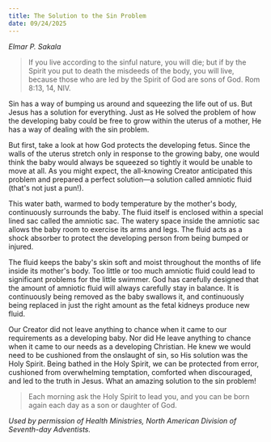 ```yaml
---
title: The Solution to the Sin Problem
date: 09/24/2025
---
```


_Elmar P. Sakala_

> <p></p>
> If you live according to the sinful nature, you will die; but if by the Spirit you put to death the misdeeds of the body, you will live, because those who are led by the Spirit of God are sons of God. Rom 8:13, 14, NIV.

Sin has a way of bumping us around and squeezing the life out of us. But Jesus has a solution for everything. Just as He solved the problem of how the developing baby could be free to grow within the uterus of a mother, He has a way of dealing with the sin problem.

But first, take a look at how God protects the developing fetus. Since the walls of the uterus stretch only in response to the growing baby, one would think the baby would always be squeezed so tightly it would be unable to move at all. As you might expect, the all-knowing Creator anticipated this problem and prepared a perfect solution—a solution called amniotic fluid (that's not just a pun!).

This water bath, warmed to body temperature by the mother's body, continuously surrounds the baby. The fluid itself is enclosed within a special lined sac called the amniotic sac. The watery space inside the amniotic sac allows the baby room to exercise its arms and legs. The fluid acts as a shock absorber to protect the developing person from being bumped or injured.

The fluid keeps the baby's skin soft and moist throughout the months of life inside its mother's body. Too little or too much amniotic fluid could lead to significant problems for the little swimmer. God has carefully designed that the amount of amniotic fluid will always carefully stay in balance. It is continuously being removed as the baby swallows it, and continuously being replaced in just the right amount as the fetal kidneys produce new fluid.

Our Creator did not leave anything to chance when it came to our requirements as a developing baby. Nor did He leave anything to chance when it came to our needs as a developing Christian. He knew we would need to be cushioned from the onslaught of sin, so His solution was the Holy Spirit. Being bathed in the Holy Spirit, we can be protected from error, cushioned from overwhelming temptation, comforted when discouraged, and led to the truth in Jesus. What an amazing solution to the sin problem!

> <callout></callout>
> Each morning ask the Holy Spirit to lead you, and you can be born again each day as a son or daughter of God.

_Used by permission of Health Ministries, North American Division of Seventh-day Adventists._